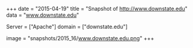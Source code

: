 
+++
date = "2015-04-19"
title = "Snapshot of http://www.downstate.edu"
data = "www.downstate.edu"

Server = ["Apache"]
domain = ["downstate.edu"]

  image = "snapshots/2015_16/www.downstate.edu.png"
+++
#

